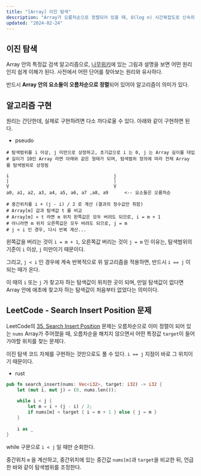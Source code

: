 ```yaml
---
title: "[Array] 이진 탐색"
description: "Array가 오름차순으로 정렬되어 있을 때, O(log n) 시간복잡도로 신속히 값을 검색하는 알고리즘"
updated: "2024-02-24"
---
```


## 이진 탐색

Array 안의 특정값 검색 알고리즘으로, [나무위키](https://namu.wiki/w/%EC%9D%B4%EC%A7%84%20%ED%83%90%EC%83%89)에 있는 그림과 설명을 보면 어떤 원리인지 쉽게 이해가 된다. 사전에서 어떤 단어를 찾아보는 원리와 유사하다.

반드시 **Array 안의 요소들이 오름차순으로 정렬**되어 있어야 알고리즘이 의미가 있다.

## 알고리즘 구현

원리는 간단한데, 실제로 구현하려면 다소 까다로울 수 있다. 아래와 같이 구현하면 된다.

- pseudo
```pseudo
# 탐색범위를 i 이상, j 미만으로 상정하고, 초기값으로 i 는 0, j 는 Array 길이를 대입
# 길이가 10인 Array 라면 아래와 같은 형태가 되며, 탐색범위 정의에 따라 전체 Array 를 탐색범위로 상정됨

i                                       j             
|                                       |
Ṿ                                       Ṿ
a0, a1, a2, a3, a4, a5, a6, a7 ,a8, a9      <-- 요소들은 오름차순

# 중간위치를 i + (j - i) / 2 로 계산 (결과의 정수값만 취함)
# Array[m] 값과 탐색값 t 를 비교
# Array[m] < t 라면 m 위치 왼쪽값은 모두 버려도 되므로, i = m + 1
# 아니라면 m 위치 오른쪽값은 모두 버려도 되므로, j = m
# j < i 인 경우, 다시 반복 계산...
```

왼쪽값을 버리는 것이 `i = m + 1`, 오른쪽값 버리는 것이 `j = m` 인 이유는, 탐색범위의 기준이 `i` 이상, `j` 미만이기 때문이다.

그리고, `j < i` 인 경우에 계속 반복적으로 위 알고리즘을 적용하면, 반드시 `i == j` 이 되는 때가 온다.

이 때의 `i` 또는 `j` 가 찾고자 하는 탐색값이 위치한 곳이 되며, 만일 탐색값이 없다면 Array 안에 애초에 찾고자 하는 탐색값이 처음부터 없었다는 의미이다.

## LeetCode - Search Insert Position 문제

LeetCode의 [35. Search Insert Position](https://leetcode.com/problems/search-insert-position/description/) 문제는 오름차순으로 이미 정렬이 되어 있는 `nums` Array가 주어졌을 때, 오름차순을 해치지 않으면서 어떤 특정값 `target`이 들어가야할 위치를 찾는 문제다. 

이진 탐색 코드 자체를 구현하는 것만으로도 풀 수 있다. `i == j` 지점이 바로 그 위치이기 때문이다.

- rust
```rust
pub fn search_insert(nums: Vec<i32>, target: i32) -> i32 {
    let (mut i, mut j) = (0, nums.len());
    
    while i < j {
        let m = i + (j - i) / 2;
        if nums[m] < target { i = m + 1 } else { j = m }
    }
    
    i as _
}
```

while 구문으로 `i < j` 일 때만 순회한다.

중간위치 `m` 을 계산하고, 중간위치에 있는 중간값 `nums[m]`과 `target`을 비교한 뒤, 언급한 바와 같이 탐색범위를 조정한다.
